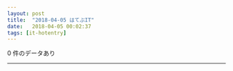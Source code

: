 ```yaml
---
layout: post
title:  "2018-04-05 はてぶIT"
date:   2018-04-05 00:02:37
tags: [it-hotentry]
---
```

0 件のデータあり

<hr>
